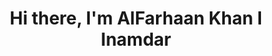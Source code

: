 <h1 align="center">Hi there<img src="" alt="" width="auto" height="auto">, I'm AlFarhaan Khan I Inamdar</h1>
 
